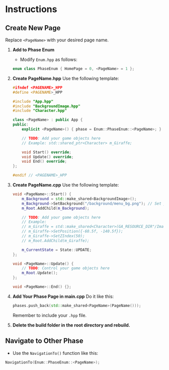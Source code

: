 # Instructions

## Create New Page
Replace `<PageName>` with your desired page name.

1. **Add to Phase Enum**
   - Modify `Enum.hpp` as follows:
   ```c++
   enum class PhaseEnum { HomePage = 0, <PageName> = 1 };
   ```

2. **Create PageName.hpp**
   Use the following template:
   ```c++
   #ifndef <PAGENAME>_HPP
   #define <PAGENAME>_HPP

   #include "App.hpp"
   #include "BackgroundImage.hpp"
   #include "Character.hpp"

   class <PageName> : public App {
   public:
       explicit <PageName>() { phase = Enum::PhaseEnum::<PageName>; }

       // TODO: Add your game objects here
       // Example: std::shared_ptr<Character> m_Giraffe;

       void Start() override;
       void Update() override;
       void End() override;
   };

   #endif // <PAGENAME>_HPP
   ```

3. **Create PageName.cpp**
   Use the following template:
   ```c++
   void <PageName>::Start() {
       m_Background = std::make_shared<BackgroundImage>();
       m_Background->SetBackground("/background/menu_bg.png"); // Set phase background
       m_Root.AddChild(m_Background);

       // TODO: Add your game objects here
       // Example:
       // m_Giraffe = std::make_shared<Character>(GA_RESOURCE_DIR"/Image/Character/giraffe.png");
       // m_Giraffe->SetPosition({-60.5f, -140.5f});
       // m_Giraffe->SetZIndex(50);
       // m_Root.AddChild(m_Giraffe);

       m_CurrentState = State::UPDATE;
   };

   void <PageName>::Update() {
       // TODO: Control your game objects here
       m_Root.Update();
   };

   void <PageName>::End() {};
   ```

4. **Add Your Phase Page in main.cpp**
   Do it like this:
   ```c++
   phases.push_back(std::make_shared<PageName>(PageName()));
   ```
   Remember to include your `.hpp` file.

5. **Delete the build folder in the root directory and rebuild.**

## Navigate to Other Phase
- Use the `NavigationTo()` function like this:
```c++
NavigationTo(Enum::PhaseEnum::<PageName>);
```